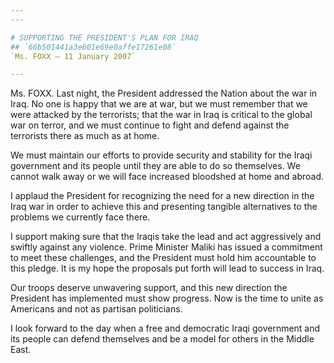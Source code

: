 ```yaml
---
---

# SUPPORTING THE PRESIDENT'S PLAN FOR IRAQ
## `66b501441a3e601e69e0affe17261e08`
`Ms. FOXX — 11 January 2007`

---
```



Ms. FOXX. Last night, the President addressed the Nation about the 
war in Iraq. No one is happy that we are at war, but we must remember 
that we were attacked by the terrorists; that the war in Iraq is 
critical to the global war on terror, and we must continue to fight and 
defend against the terrorists there as much as at home.

We must maintain our efforts to provide security and stability for 
the Iraqi government and its people until they are able to do so 
themselves. We cannot walk away or we will face increased bloodshed at 
home and abroad.

I applaud the President for recognizing the need for a new direction 
in the Iraq war in order to achieve this and presenting tangible 
alternatives to the problems we currently face there.

I support making sure that the Iraqis take the lead and act 
aggressively and swiftly against any violence. Prime Minister Maliki 
has issued a commitment to meet these challenges, and the President 
must hold him accountable to this pledge. It is my hope the proposals 
put forth will lead to success in Iraq.

Our troops deserve unwavering support, and this new direction the 
President has implemented must show progress. Now is the time to unite 
as Americans and not as partisan politicians.

I look forward to the day when a free and democratic Iraqi government 
and its people can defend themselves and be a model for others in the 
Middle East.
